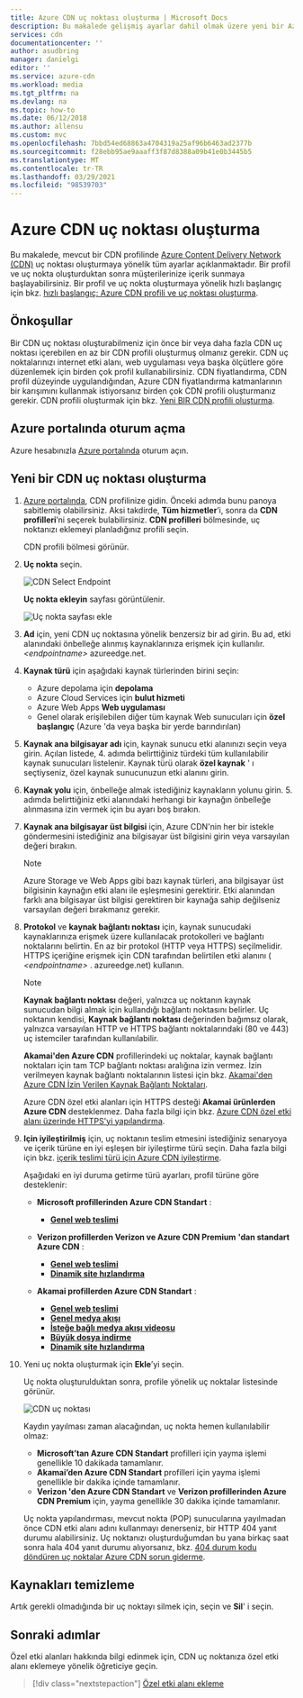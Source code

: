 ```yaml
---
title: Azure CDN uç noktası oluşturma | Microsoft Docs
description: Bu makalede gelişmiş ayarlar dahil olmak üzere yeni bir Azure Content Delivery Network (CDN) uç noktası oluşturma gösterilmektedir.
services: cdn
documentationcenter: ''
author: asudbring
manager: danielgi
editor: ''
ms.service: azure-cdn
ms.workload: media
ms.tgt_pltfrm: na
ms.devlang: na
ms.topic: how-to
ms.date: 06/12/2018
ms.author: allensu
ms.custom: mvc
ms.openlocfilehash: 7bbd54ed68863a4704319a25af96b6463ad2377b
ms.sourcegitcommit: f28ebb95ae9aaaff3f87d8388a09b41e0b3445b5
ms.translationtype: MT
ms.contentlocale: tr-TR
ms.lasthandoff: 03/29/2021
ms.locfileid: "98539703"
---
```

# <a name="create-an-azure-cdn-endpoint"></a>Azure CDN uç noktası oluşturma
Bu makalede, mevcut bir CDN profilinde [Azure Content Delivery Network (CDN)](cdn-overview.md) uç noktası oluşturmaya yönelik tüm ayarlar açıklanmaktadır. Bir profil ve uç nokta oluşturduktan sonra müşterilerinize içerik sunmaya başlayabilirsiniz. Bir profil ve uç nokta oluşturmaya yönelik hızlı başlangıç için bkz. [hızlı başlangıç: Azure CDN profili ve uç noktası oluşturma](cdn-create-new-endpoint.md).

## <a name="prerequisites"></a>Önkoşullar
Bir CDN uç noktası oluşturabilmeniz için önce bir veya daha fazla CDN uç noktası içerebilen en az bir CDN profili oluşturmuş olmanız gerekir. CDN uç noktalarınızı internet etki alanı, web uygulaması veya başka ölçütlere göre düzenlemek için birden çok profil kullanabilirsiniz. CDN fiyatlandırma, CDN profil düzeyinde uygulandığından, Azure CDN fiyatlandırma katmanlarının bir karışımını kullanmak istiyorsanız birden çok CDN profili oluşturmanız gerekir. CDN profili oluşturmak için bkz. [Yeni BIR CDN profili oluşturma](cdn-create-new-endpoint.md#create-a-new-cdn-profile).

## <a name="log-in-to-the-azure-portal"></a>Azure portalında oturum açma
Azure hesabınızla [Azure portalında](https://portal.azure.com) oturum açın.

## <a name="create-a-new-cdn-endpoint"></a>Yeni bir CDN uç noktası oluşturma

1. [Azure portalında](https://portal.azure.com), CDN profilinize gidin. Önceki adımda bunu panoya sabitlemiş olabilirsiniz. Aksi takdirde, **Tüm hizmetler**’i, sonra da **CDN profilleri**’ni seçerek bulabilirsiniz. **CDN profilleri** bölmesinde, uç noktanızı eklemeyi planladığınız profili seçin. 
   
    CDN profili bölmesi görünür.

2. **Uç nokta** seçin.
   
    ![CDN Select Endpoint](./media/cdn-create-endpoint-how-to/cdn-select-endpoint.png)
   
    **Uç nokta ekleyin** sayfası görüntülenir.
   
    ![Uç nokta sayfası ekle](./media/cdn-create-endpoint-how-to/cdn-add-endpoint-page.png)

3. **Ad** için, yeni CDN uç noktasına yönelik benzersiz bir ad girin. Bu ad, etki alanındaki önbelleğe alınmış kaynaklarınıza erişmek için kullanılır. _\<endpointname>_ azureedge.net.

4. **Kaynak türü** için aşağıdaki kaynak türlerinden birini seçin: 
   - Azure depolama için **depolama**
   - Azure Cloud Services için **bulut hizmeti**
   - Azure Web Apps **Web uygulaması**
   - Genel olarak erişilebilen diğer tüm kaynak Web sunucuları için **özel başlangıç** (Azure 'da veya başka bir yerde barındırılan)

5. **Kaynak ana bilgisayar adı** için, kaynak sunucu etki alanınızı seçin veya girin. Açılan listede, 4. adımda belirttiğiniz türdeki tüm kullanılabilir kaynak sunucuları listelenir. Kaynak türü olarak **özel kaynak** ' ı seçtiyseniz, özel kaynak sunucunuzun etki alanını girin.
    
6. **Kaynak yolu** için, önbelleğe almak istediğiniz kaynakların yolunu girin. 5. adımda belirttiğiniz etki alanındaki herhangi bir kaynağın önbelleğe alınmasına izin vermek için bu ayarı boş bırakın.
    
7. **Kaynak ana bilgisayar üst bilgisi** için, Azure CDN'nin her bir istekle göndermesini istediğiniz ana bilgisayar üst bilgisini girin veya varsayılan değeri bırakın.
   
   > [!NOTE]
   > Azure Storage ve Web Apps gibi bazı kaynak türleri, ana bilgisayar üst bilgisinin kaynağın etki alanı ile eşleşmesini gerektirir. Etki alanından farklı ana bilgisayar üst bilgisi gerektiren bir kaynağa sahip değilseniz varsayılan değeri bırakmanız gerekir.
   > 
    
8. **Protokol** ve **kaynak bağlantı noktası** için, kaynak sunucudaki kaynaklarınıza erişmek üzere kullanılacak protokolleri ve bağlantı noktalarını belirtin. En az bir protokol (HTTP veya HTTPS) seçilmelidir. HTTPS içeriğine erişmek için CDN tarafından belirtilen etki alanını ( _\<endpointname>_ . azureedge.net) kullanın. 
   
   > [!NOTE]
   > **Kaynak bağlantı noktası** değeri, yalnızca uç noktanın kaynak sunucudan bilgi almak için kullandığı bağlantı noktasını belirler. Uç noktanın kendisi, **Kaynak bağlantı noktası** değerinden bağımsız olarak, yalnızca varsayılan HTTP ve HTTPS bağlantı noktalarındaki (80 ve 443) uç istemciler tarafından kullanılabilir.  
   > 
   > **Akamai'den Azure CDN** profillerindeki uç noktalar, kaynak bağlantı noktaları için tam TCP bağlantı noktası aralığına izin vermez. İzin verilmeyen kaynak bağlantı noktalarının listesi için bkz. [Akamai'den Azure CDN İzin Verilen Kaynak Bağlantı Noktaları](/previous-versions/azure/mt757337(v=azure.100)).  
   > 
   > Azure CDN özel etki alanları için HTTPS desteği **Akamai ürünlerden Azure CDN** desteklenmez. Daha fazla bilgi için bkz. [Azure CDN özel etki alanı üzerinde HTTPS'yi yapılandırma](cdn-custom-ssl.md).
    
9. **Için iyileştirilmiş** için, uç noktanın teslim etmesini istediğiniz senaryoya ve içerik türüne en iyi eşleşen bir iyileştirme türü seçin. Daha fazla bilgi için bkz. [içerik teslimi türü için Azure CDN iyileştirme](cdn-optimization-overview.md).

    Aşağıdaki en iyi duruma getirme türü ayarları, profil türüne göre desteklenir:
    - **Microsoft profillerinden Azure CDN Standart** :
       - [**Genel web teslimi**](cdn-optimization-overview.md#general-web-delivery)

    - **Verizon profillerden Verizon ve Azure CDN Premium** **'dan standart Azure CDN** :
       - [**Genel web teslimi**](cdn-optimization-overview.md#general-web-delivery)
       - [**Dinamik site hızlandırma**](cdn-optimization-overview.md#dynamic-site-acceleration)

    - **Akamai profillerden Azure CDN Standart** :
       - [**Genel web teslimi**](cdn-optimization-overview.md#general-web-delivery)
       - [**Genel medya akışı**](cdn-optimization-overview.md#general-media-streaming)
       - [**İsteğe bağlı medya akışı videosu**](cdn-optimization-overview.md#video-on-demand-media-streaming)
       - [**Büyük dosya indirme**](cdn-optimization-overview.md#large-file-download)
       - [**Dinamik site hızlandırma**](cdn-optimization-overview.md#dynamic-site-acceleration)

10. Yeni uç nokta oluşturmak için **Ekle**’yi seçin.
   
    Uç nokta oluşturulduktan sonra, profile yönelik uç noktalar listesinde görünür.
    
    ![CDN uç noktası](./media/cdn-create-new-endpoint/cdn-endpoint-success.png)
    
    Kaydın yayılması zaman alacağından, uç nokta hemen kullanılabilir olmaz: 
    - **Microsoft’tan Azure CDN Standart** profilleri için yayma işlemi genellikle 10 dakikada tamamlanır. 
    - **Akamai’den Azure CDN Standart** profilleri için yayma işlemi genellikle bir dakika içinde tamamlanır. 
    - **Verizon 'den Azure CDN Standart** ve **Verizon profillerinden Azure CDN Premium** için, yayma genellikle 30 dakika içinde tamamlanır. 
   
    Uç nokta yapılandırması, mevcut nokta (POP) sunucularına yayılmadan önce CDN etki alanı adını kullanmayı denerseniz, bir HTTP 404 yanıt durumu alabilirsiniz. Uç noktanızı oluşturduğumdan bu yana birkaç saat sonra hala 404 yanıt durumu alıyorsanız, bkz. [404 durum kodu döndüren uç noktalar Azure CDN sorun giderme](cdn-troubleshoot-endpoint.md).

## <a name="clean-up-resources"></a>Kaynakları temizleme
Artık gerekli olmadığında bir uç noktayı silmek için, seçin ve **Sil**' i seçin. 

## <a name="next-steps"></a>Sonraki adımlar
Özel etki alanları hakkında bilgi edinmek için, CDN uç noktanıza özel etki alanı eklemeye yönelik öğreticiye geçin.

> [!div class="nextstepaction"]
> [Özel etki alanı ekleme](cdn-map-content-to-custom-domain.md)



